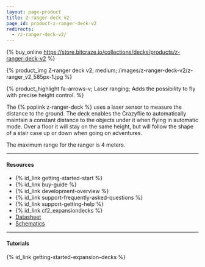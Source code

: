 ```yaml
---
layout: page-product
title: Z-ranger deck v2
page_id: product-z-ranger-deck-v2
redirects:
  - /z-ranger-deck-v2/
---
```


{% buy_online https://store.bitcraze.io/collections/decks/products/z-ranger-deck-v2 %}

{% product_img Z-ranger deck v2; medium;
/images/z-ranger-deck-v2/z-ranger_v2_585px-1.jpg
%}

{% product_highlight
fa-arrows-v;
Laser ranging;
Adds the possibility to fly with precise height control.
%}

The {% poplink z-ranger-deck %} uses a laser sensor to measure the distance to the ground.
The deck enables the Crazyflie to automatically maintain a constant distance to the
objects under it when flying in automatic mode. Over a floor it will stay on the
same height, but will follow the shape of a stair case up or down when going on
adventures.

The maximum range for the ranger is 4 meters.

---

#### Resources

- {% id_link getting-started-start %}
- {% id_link buy-guide %}
- {% id_link development-overview %}
- {% id_link support-frequently-asked-questions %}
- {% id_link support-getting-help %}
- {% id_link cf2_expansiondecks %}
- [Datasheet](/documentation/hardware/z_ranger_deck_2/z_ranger_deck_2-datasheet.pdf)
- [Schematics](/documentation/hardware/z_ranger_deck_2/z-ranger_v2_reva.pdf)

---

#### Tutorials

{% id_link getting-started-expansion-decks %}
